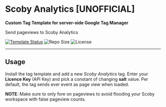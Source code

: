 # Scoby Analytics [UNOFFICIAL]
**Custom Tag Template for server-side Google Tag Manager**

Send pageviews to Scoby Analytics 

[![Template Status](https://img.shields.io/badge/Community%20Template%20Gallery%20Status-beta-orange)](https://tagmanager.google.com/gallery/#/owners/mbaersch/templates/scoby-tag-server) ![Repo Size](https://img.shields.io/github/repo-size/mbaersch/scoby-tag-server) ![License](https://img.shields.io/github/license/mbaersch/scoby-tag-server)
    
---

## Usage
Install the tag template and add a new *Scoby Analytics* tag. Enter your **Licence Key** (API Key) and pick a constant of changing **salt** value. Per default, the tag sends ever event as page view when loaded. 

**NOTE**: Make sure to only fore on pageviews to avoid flooding your Scoby workspace with false pageview counts.   
